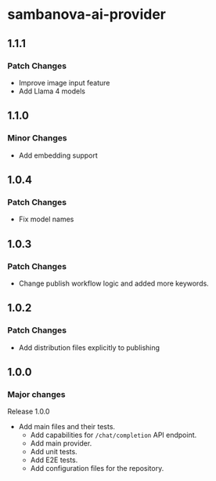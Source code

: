 # sambanova-ai-provider

## 1.1.1

### Patch Changes

- Improve image input feature
- Add Llama 4 models

## 1.1.0

### Minor Changes

- Add embedding support

## 1.0.4

### Patch Changes

- Fix model names

## 1.0.3

### Patch Changes

- Change publish workflow logic and added more keywords.

## 1.0.2

### Patch Changes

- Add distribution files explicitly to publishing

## 1.0.0

### Major changes

Release 1.0.0

- Add main files and their tests.
  - Add capabilities for `/chat/completion` API endpoint.
  - Add main provider.
  - Add unit tests.
  - Add E2E tests.
  - Add configuration files for the repository.
